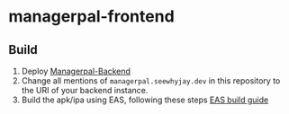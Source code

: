 # managerpal-frontend

## Build

1. Deploy [Managerpal-Backend](https://github.com/managerpal/managerpal-backend)
2. Change all mentions of `managerpal.seewhyjay.dev` in this repository to the URI of your backend instance.
3. Build the apk/ipa using EAS, following these steps [EAS build guide](https://docs.expo.dev/build/setup/)
